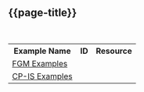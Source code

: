 ## {{page-title}}

<br />
<table class="regular assets">
<tr>
<th>Example Name</th>
<th>ID</th>
<th>Resource</th>
</tr>

<tr>
<td cosplan="3"><a href="https://simplifier.net/guide/Female-Genital-Mutilation-Implementation-Guide2/Home/Build/Examples?version=current">FGM Examples</a></td>
</tr>

<tr>
<td cosplan="3"><a href="https://simplifier.net/guide/Child-Protection---Information-Sharing--CP-IS--API-Producer-Impl/Home/Examples?version=current">CP-IS Examples</a></td>
</tr>

</table>